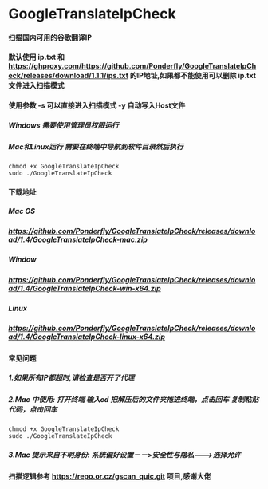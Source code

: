 # GoogleTranslateIpCheck
#### 扫描国内可用的谷歌翻译IP
#### 默认使用 ip.txt 和 https://ghproxy.com/https://github.com/Ponderfly/GoogleTranslateIpCheck/releases/download/1.1.1/ips.txt 的IP地址,如果都不能使用可以删除 ip.txt 文件进入扫描模式
#### 使用参数 -s 可以直接进入扫描模式  -y 自动写入Host文件
##### Windows 需要使用管理员权限运行
##### Mac和Linux运行 需要在终端中导航到软件目录然后执行
```
chmod +x GoogleTranslateIpCheck
sudo ./GoogleTranslateIpCheck
```

#### 下载地址

##### Mac OS
##### https://github.com/Ponderfly/GoogleTranslateIpCheck/releases/download/1.4/GoogleTranslateIpCheck-mac.zip

##### Window
##### https://github.com/Ponderfly/GoogleTranslateIpCheck/releases/download/1.4/GoogleTranslateIpCheck-win-x64.zip

##### Linux
##### https://github.com/Ponderfly/GoogleTranslateIpCheck/releases/download/1.4/GoogleTranslateIpCheck-linux-x64.zip

#### 常见问题
##### 1.如果所有IP都超时,请检查是否开了代理 
##### 2.Mac 中使用: 打开终端 输入cd 把解压后的文件夹拖进终端，点击回车 复制粘贴代码，点击回车
```
chmod +x GoogleTranslateIpCheck
sudo ./GoogleTranslateIpCheck
```
##### 3.Mac 提示来自不明身份: 系统偏好设置－－>安全性与隐私--->选择允许


#### 扫描逻辑参考 https://repo.or.cz/gscan_quic.git 项目,感谢大佬
